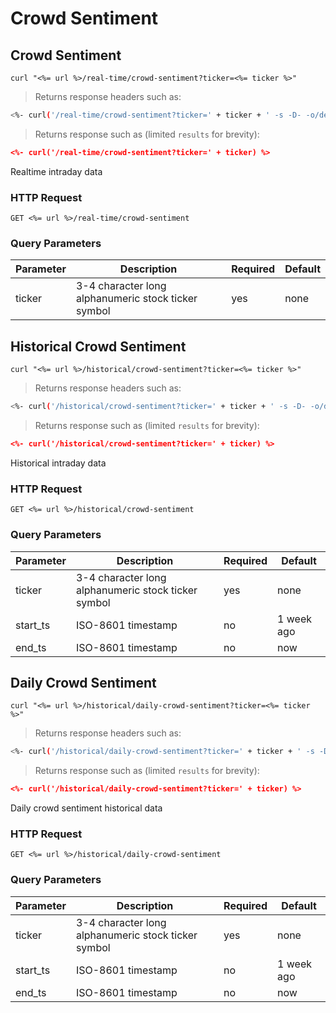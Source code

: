 
# Crowd Sentiment


## Crowd Sentiment

```shell
curl "<%= url %>/real-time/crowd-sentiment?ticker=<%= ticker %>"
```

> Returns response headers such as:

```bash
<%- curl('/real-time/crowd-sentiment?ticker=' + ticker + ' -s -D- -o/dev/null') %>
```

> Returns response such as (limited `results` for brevity):

```json
<%- curl('/real-time/crowd-sentiment?ticker=' + ticker) %>
```

Realtime intraday data

### HTTP Request

`GET <%= url %>/real-time/crowd-sentiment`

### Query Parameters

Parameter | Description | Required | Default
--------- | ----------- | -------- | -------
ticker | 3-4 character long alphanumeric stock ticker symbol | yes | none



## Historical Crowd Sentiment

```shell
curl "<%= url %>/historical/crowd-sentiment?ticker=<%= ticker %>"
```

> Returns response headers such as:

```bash
<%- curl('/historical/crowd-sentiment?ticker=' + ticker + ' -s -D- -o/dev/null') %>
```

> Returns response such as (limited `results` for brevity):

```json
<%- curl('/historical/crowd-sentiment?ticker=' + ticker) %>
```

Historical intraday data

### HTTP Request

`GET <%= url %>/historical/crowd-sentiment`

### Query Parameters

Parameter | Description | Required | Default
--------- | ----------- | -------- | -------
ticker | 3-4 character long alphanumeric stock ticker symbol | yes | none
start_ts | ISO-8601 timestamp | no | 1 week ago
end_ts | ISO-8601 timestamp | no | now


## Daily Crowd Sentiment

```shell
curl "<%= url %>/historical/daily-crowd-sentiment?ticker=<%= ticker %>"
```

> Returns response headers such as:

```bash
<%- curl('/historical/daily-crowd-sentiment?ticker=' + ticker + ' -s -D- -o/dev/null') %>
```

> Returns response such as (limited `results` for brevity):

```json
<%- curl('/historical/daily-crowd-sentiment?ticker=' + ticker) %>
```

Daily crowd sentiment historical data

### HTTP Request

`GET <%= url %>/historical/daily-crowd-sentiment`

### Query Parameters

Parameter | Description | Required | Default
--------- | ----------- | -------- | -------
ticker | 3-4 character long alphanumeric stock ticker symbol | yes | none
start_ts | ISO-8601 timestamp | no | 1 week ago
end_ts | ISO-8601 timestamp | no | now
